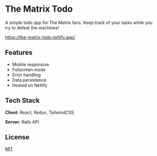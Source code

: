 # The Matrix Todo

A simple todo app for The Matrix fans. Keep track of your tasks while you try to defeat the machines!

https://the-matrix-todo.netlify.app/

## Features

- Mobile responsive
- Fullscreen mode
- Error handling
- Data persistence
- Hosted on Netlify

## Tech Stack

**Client:** React, Redux, TailwindCSS

**Server:** Rails API

## License

[MIT](https://choosealicense.com/licenses/mit/)
